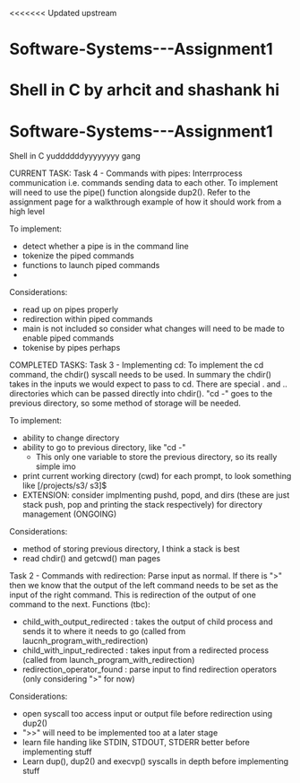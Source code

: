 <<<<<<< Updated upstream
# Software-Systems---Assignment1
Shell in C
by arhcit and shashank
hi
=======
# Software-Systems---Assignment1
Shell in C yuddddddyyyyyyyy gang


CURRENT TASK: 
Task 4 - Commands with pipes:
Interrprocess communication i.e. commands sending data to each other. To implement will need to use the pipe() function alongside dup2(). Refer to the assignment page for a walkthrough example of how it should work from a high level

To implement:
- detect whether a pipe is in the command line
- tokenize the piped commands
- functions to launch piped commands
- 

Considerations:
- read up on pipes properly
- redirection within piped commands
- main is not included so consider what changes will need to be made to enable piped commands
- tokenise by pipes perhaps



COMPLETED TASKS:
Task 3 - Implementing cd:
To implement the cd command, the chdir() syscall needs to be used. In summary the chdir() takes in the inputs we would expect to pass to cd. There are special . and .. directories which can be passed directly into chdir().
"cd -" goes to the previous directory, so some method of storage will be needed.

To implement:
- ability to change directory
- ability to go to previous directory, like "cd -"
    - This only one variable to store the previous directory, so its really simple imo
- print current working directory (cwd) for each prompt, to look something like [/projects/s3/ s3]$
- EXTENSION: consider implmenting pushd, popd, and dirs (these are just stack push, pop and printing the stack respectively) for directory management (ONGOING)

Considerations:
- method of storing previous directory, I think a stack is best
- read chdir() and getcwd() man pages



Task 2 - Commands with redirection: 
Parse input as normal. If there is ">" then we know that the output of the left command needs to be set as the input of the right command. This is redirection of the output of one command to the next. 
Functions (tbc): 
- child_with_output_redirected : takes the output of child process and sends it to where it needs to go (called from laucnh_program_with_redirection)
- child_with_input_redirected : takes input from a redirected process (called from launch_program_with_redirection)
- redirection_operator_found : parse input to find redirection operators (only considering ">" for now)

Considerations:
- open syscall too access input or output file before redirection using dup2()
- ">>" will need to be implemented too at a later stage
- learn file handing like STDIN, STDOUT, STDERR better before implementing stuff
- Learn dup(), dup2() and execvp() syscalls in depth before implementing stuff 


